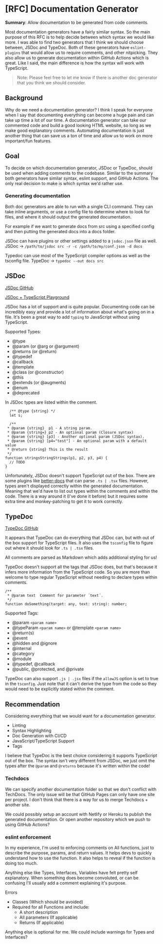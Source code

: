 # [RFC] Documentation Generator

**Summary**: Allow documentation to be generated from code comments.

Most documentation generators have a fairly similar syntax. So the main purpose of this RFC is to help decide between which syntax we would like more. I was able to find two generators that I think we should choose between, JSDoc and TypeDoc. Both of these generators have `eslint-plugins` that would allow us to require comments, and other nitpicking. They also allow us to generate documentation within GitHub Actions which is great. Like I said, the main difference is how the syntax will work with TypeScript.

> Note: Please feel free to let me know if there is another doc generator that you think we should consider.

## Background

Why do we need a documentation generator? I think I speak for everyone when I say that documenting everything can become a huge pain and can take up time a lot of our time. A documentation generator can take our commented code and build a good looking HTML website, so long as we make good explanatory comments. Automating documentation is just another thing that can save us a ton of time and allow us to work on more important/fun features.

## Goal

To decide on which documentation generator, JSDoc or TypeDoc, should be used when adding comments to the codebase. Similar to the summary both generators have similar syntax, eslint support, and GitHub Actions. The only real decision to make is which syntax we'd rather use.

### Generating documentation

Both doc generators are able to run with a single CLI command. They can take inline arguments, or use a config file to determine where to look for files, and where it should output the generated documentation.

For example if we want to generate docs from src using a specified config and then putting the generated docs into a docs folder.

JSDoc can have plugins or other settings added to a `jsdoc.json` file as well.
JSDoc -> `/path/to/jsdoc src -r -c /path/to/my/conf.json -d docs`

Typedoc can use most of the TypeScript compiler options as well as the tsconfig file.
TypeDoc -> `typedoc --out docs src`

## JSDoc

[JSDoc GitHub](https://github.com/jsdoc/jsdoc)

[JSDoc + TypeScript Playground](https://www.typescriptlang.org/play#example/jsdoc-support)

JSDoc has a lot of support and is quite popular. Documenting code can be incredibly easy and provide a lot of information about what's going on in a file. It's been a great way to add `typing` to JavaScript without using TypeScript.

Supported Types:

- @type
- @param (or @arg or @argument)
- @returns (or @return)
- @typedef
- @callback
- @template
- @class (or @constructor)
- @this
- @extends (or @augments)
- @enum
- @deprecated

In JSDoc types are listed within the comment.

```JS
  /** @type {string} */
  let s;

  /**
 * @param {string}  p1 - A string param.
 * @param {string=} p2 - An optional param (Closure syntax)
 * @param {string} [p3] - Another optional param (JSDoc syntax).
 * @param {string} [p4="test"] - An optional param with a default value
 * @return {string} This is the result
 */
function stringsStringStrings(p1, p2, p3, p4) {
  // TODO
}
```

Unfortunately, JSDoc doesn't support TypeScript out of the box. There are some plugins like [better-docs](https://github.com/SoftwareBrothers/better-docs) that can parse `.ts | .tsx` files. However, types aren't displayed correctly within the generated documentation. Meaning that we'd have to list out types within the comments and within the code. There is a way around it (I've done it before) but it requires some extra time and monkey-patching to get it to work correctly.

## TypeDoc

[TypeDoc GitHub](https://github.com/TypeStrong/TypeDoc)

It appears that TypeDoc can do everything that JSDoc can, but with out of the box support for TypeScript files. It also uses the `tsconfig` file to figure out where it should look for `.ts | .tsx` files.

All comments are parsed as Markdown which adds additional styling for us!

TypeDoc doesn't support all the tags that JSDoc does, but that's because it infers more information from the TypeScript code. So you are more than welcome to type regular TypeScript without needing to declare types within comments.

```JS
/**
 * @param text  Comment for parameter ´text´.
 */
function doSomething(target: any, text: string): number;
```

Supported Tags:

- @param `<param name>`
- @typeParam `<param name>` or @template `<param name>`
- @return(s)
- @event
- @hidden and @ignore
- @internal
- @category
- @module
- @typedef, @callback
- @public, @protected, and @private

TypeDoc can also support `.js | .jsx` files if the `allowJS` option is set to true in the `tsconfig`. Just note that it can't derive the type from the code so they would need to be explicitly stated within the comment.

## Recommendation

Considering everything that we would want for a documentation generator.

- Linting
- Syntax Highlighting
- Doc Generation with CI/CD
- JavaScript/TypeScript Support
- Tags

I believe that TypeDoc is the best choice considering it supports TypeScript out of the box. The syntax isn't very different from JSDoc, we just omit the types after the `@param` and `@returns` because it's written within the code!

### Techdocs

We can specify another documentation folder so that we don't conflict with TechDocs. The only issue will be that GitHub Pages can only have one site per project. I don't think that there is a way for us to merge Techdocs + another site.

We could possibly setup an account with Netlify or Heroku to publish the generated documentation. Or open another repository which we push to using GitHub Actions?

### eslint enforcement

In my experience, I'm used to enforcing comments on All functions, just to describe the purpose, params, and return values. It helps devs to quickly understand how to use the function. It also helps to reveal if the function is doing too much.

Anything else like Types, Interfaces, Variables have felt pretty self explanatory. When something does become convoluted, or can be confusing I'll usually add a comment explaining it's purpose.

Errors

- Classes (Which should be avoided)
- Required for all Functions and include:
  - A short description
  - All parameters (If applicable)
  - Returns (If applicable)

Anything else is optional for me. We could include warnings for Types and Interfaces?
